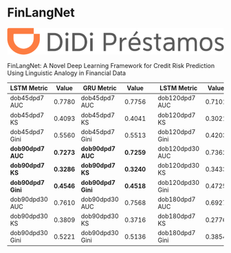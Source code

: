 # FinLangNet
<img src="pic/logo.png" alt="Didi" title="Didi">

FinLangNet: A Novel Deep Learning Framework for Credit Risk Prediction Using Linguistic Analogy in Financial Data

| LSTM Metric | Value  | GRU Metric | Value  | | LSTM Metric | Value  | GRU Metric | Value  |
|-------------|--------|------------|--------|-|-------------|--------|------------|--------|
| dob45dpd7 AUC | 0.7780 | dob45dpd7 AUC | 0.7756 | | dob120dpd7 AUC | 0.7101 | dob120dpd7 AUC | 0.7093 |
| dob45dpd7 KS  | 0.4093 | dob45dpd7 KS  | 0.4041 | | dob120dpd7 KS  | 0.3021 | dob120dpd7 KS  | 0.3005 |
| dob45dpd7 Gini| 0.5560 | dob45dpd7 Gini| 0.5513 | | dob120dpd7 Gini| 0.4203 | dob120dpd7 Gini| 0.4185 |
| **dob90dpd7 AUC**| **0.7273** | **dob90dpd7 AUC**| **0.7259** | | dob120dpd30 AUC| 0.7362 | dob120dpd30 AUC| 0.7337 |
| **dob90dpd7 KS** | **0.3286** | **dob90dpd7 KS** | **0.3240** | | dob120dpd30 KS | 0.3433 | dob120dpd30 KS | 0.3357 |
| **dob90dpd7 Gini**| **0.4546** | **dob90dpd7 Gini**| **0.4518** | | dob120dpd30 Gini| 0.4725 | dob120dpd30 Gini| 0.4674 |
| dob90dpd30 AUC| 0.7610 | dob90dpd30 AUC| 0.7568 | | dob180dpd7 AUC  | 0.6927 | dob180dpd7 AUC  | 0.6906 |
| dob90dpd30 KS | 0.3809 | dob90dpd30 KS | 0.3716 | | dob180dpd7 KS   | 0.2776 | dob180dpd7 KS   | 0.2744 |
| dob90dpd30 Gini| 0.5221 | dob90dpd30 Gini| 0.5136 | | dob180dpd7 Gini | 0.3854 | dob180dpd7 Gini | 0.3813 |

